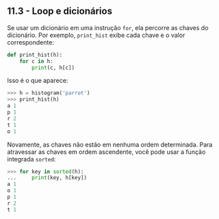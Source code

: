 ## 11.3 - Loop e dicionários

Se usar um dicionário em uma instrução `for`, ela percorre as chaves do dicionário. Por exemplo, `print_hist` exibe cada chave e o valor correspondente:

```python
def print_hist(h):
    for c in h:
        print(c, h[c])
```

Isso é o que aparece:

```python
>>> h = histogram('parrot')
>>> print_hist(h)
a 1
p 1
r 2
t 1
o 1
```

Novamente, as chaves não estão em nenhuma ordem determinada. Para atravessar as chaves em ordem ascendente, você pode usar a função integrada `sorted`:

```python
>>> for key in sorted(h):
...     print(key, h[key])
a 1
o 1
p 1
r 2
t 1
```
